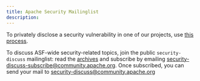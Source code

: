 ```yaml
---
title: Apache Security Mailinglist
description: 
---
```


To privately disclose a security vulnerability in one
of our projects, use [this process](https://www.apache.org/security/).

To discuss ASF-wide security-related topics, join the public `security-discuss` mailinglist: read the [archives](https://lists.apache.org/list.html?security-discuss@community.apache.org) and subscribe by emailing [security-discuss-subscribe@community.apache.org](mailto:security-discuss-subscribe@community.apache.org). Once subscribed, you can send your mail to [security-discuss@community.apache.org](security-discuss@community.apache.org)
